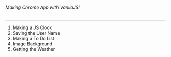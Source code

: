 ###### Making Chrome App with VanilaJS!

---

1. Making a JS Clock
2. Saving the User Name
3. Making a To Do List
4. Image Background
5. Getting the Weather
